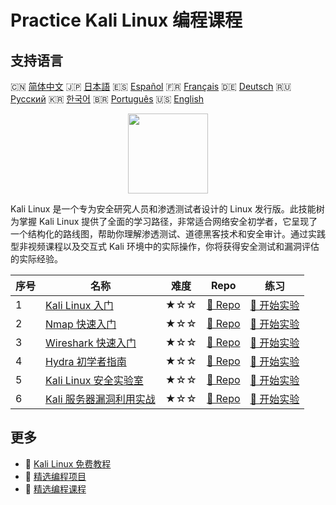 # Practice Kali Linux 编程课程

## 支持语言

🇨🇳 [简体中文](README_zh.md) 🇯🇵 [日本語](README_ja.md) 🇪🇸 [Español](README_es.md) 🇫🇷 [Français](README_fr.md) 🇩🇪 [Deutsch](README_de.md) 🇷🇺 [Русский](README_ru.md) 🇰🇷 [한국어](README_ko.md) 🇧🇷 [Português](README_pt.md) 🇺🇸 [English](README.md) 

<div align="center">
<img width="128px" src="https://file.labex.io/path/nJIFH3qqCckt.png">
</div>

Kali Linux 是一个专为安全研究人员和渗透测试者设计的 Linux 发行版。此技能树为掌握 Kali Linux 提供了全面的学习路径，非常适合网络安全初学者，它呈现了一个结构化的路线图，帮助你理解渗透测试、道德黑客技术和安全审计。通过实践型非视频课程以及交互式 Kali 环境中的实际操作，你将获得安全测试和漏洞评估的实际经验。

|   序号 | 名称                                                                                      | 难度   | Repo                                                                        | 练习                                                                          |
|--------|-------------------------------------------------------------------------------------------|--------|-----------------------------------------------------------------------------|-------------------------------------------------------------------------------|
|      1 | [Kali Linux 入门](https://labex.io/zh/courses/kali-linux-for-beginners)                   | ★☆☆    | [🔗 Repo](https://github.com/labex-labs/kali-linux-for-beginners)           | [🚀 开始实验](https://labex.io/zh/courses/kali-linux-for-beginners)           |
|      2 | [Nmap 快速入门](https://labex.io/zh/courses/quick-start-with-nmap)                        | ★☆☆    | [🔗 Repo](https://github.com/labex-labs/quick-start-with-nmap)              | [🚀 开始实验](https://labex.io/zh/courses/quick-start-with-nmap)              |
|      3 | [Wireshark 快速入门](https://labex.io/zh/courses/quick-start-with-wireshark)              | ★☆☆    | [🔗 Repo](https://github.com/labex-labs/quick-start-with-wireshark)         | [🚀 开始实验](https://labex.io/zh/courses/quick-start-with-wireshark)         |
|      4 | [Hydra 初学者指南](https://labex.io/zh/courses/hydra-for-beginners)                       | ★☆☆    | [🔗 Repo](https://github.com/labex-labs/hydra-for-beginners)                | [🚀 开始实验](https://labex.io/zh/courses/hydra-for-beginners)                |
|      5 | [Kali Linux 安全实验室](https://labex.io/zh/courses/kali-linux-security-labs)             | ★☆☆    | [🔗 Repo](https://github.com/labex-labs/kali-linux-security-labs)           | [🚀 开始实验](https://labex.io/zh/courses/kali-linux-security-labs)           |
|      6 | [Kali 服务器漏洞利用实战](https://labex.io/zh/courses/kali-server-exploitation-in-action) | ★☆☆    | [🔗 Repo](https://github.com/labex-labs/kali-server-exploitation-in-action) | [🚀 开始实验](https://labex.io/zh/courses/kali-server-exploitation-in-action) |

## 更多

- 🔗 [Kali Linux 免费教程](https://github.com/labex-labs/kali-free-tutorials)
- 🔗 [精选编程项目](https://github.com/labex-labs/awesome-programming-projects)
- 🔗 [精选编程课程](https://github.com/labex-labs/awesome-programming-courses)

